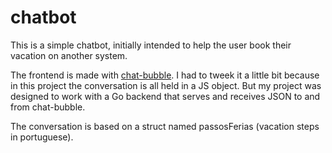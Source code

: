 # chatbot

This is a simple chatbot, initially intended to help the user book their vacation on another system.

The frontend is made with [chat-bubble](https://github.com/dmitrizzle/chat-bubble).  I had to tweek it a little bit because in this project the conversation is all held in a JS object. But my project was designed to work with a Go backend that serves and receives JSON to and from chat-bubble.

The conversation is based on a struct named passosFerias (vacation steps in portuguese).
